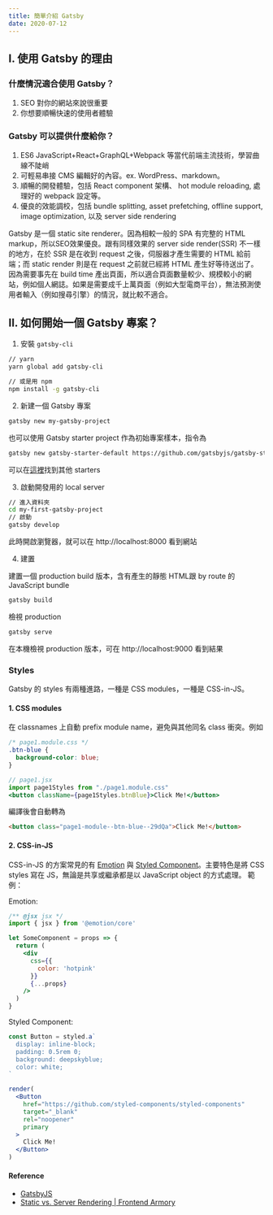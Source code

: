 ```yaml
---
title: 簡單介紹 Gatsby
date: 2020-07-12
---
```


## I. 使用 Gatsby 的理由

### 什麼情況適合使用 Gatsby？
1. SEO 對你的網站來說很重要
1. 你想要順暢快速的使用者體驗

### Gatsby 可以提供什麼給你？
1. ES6 JavaScript+React+GraphQL+Webpack 等當代前端主流技術，學習曲線不陡峭
2. 可輕易串接 CMS 編輯好的內容。ex. WordPress、markdown。
3. 順暢的開發體驗，包括 React component 架構、 hot module reloading, 處理好的 webpack 設定等。
4. 優良的效能調校，包括 bundle splitting, asset prefetching, offline support, image optimization, 以及 server side rendering

Gatsby 是一個 static site renderer。因為相較一般的 SPA 有完整的 HTML markup，所以SEO效果優良。跟有同樣效果的 server side render(SSR) 不一樣的地方，在於 SSR 是在收到 request 之後，伺服器才產生需要的 HTML 給前端；而 static render 則是在 request 之前就已經將 HTML 產生好等待送出了。因為需要事先在 build time 產出頁面，所以適合頁面數量較少、規模較小的網站，例如個人網誌。如果是需要成千上萬頁面（例如大型電商平台），無法預測使用者輸入（例如搜尋引擎）的情況，就比較不適合。

## II. 如何開始一個 Gatsby 專案？
1. 安裝 `gatsby-cli`

```sh
// yarn
yarn global add gatsby-cli

// 或是用 npm
npm install -g gatsby-cli
```

2. 新建一個 Gatsby 專案
```sh
gatsby new my-gatsby-project
```

也可以使用 Gatsby starter project 作為初始專案樣本，指令為
```sh
gatsby new gatsby-starter-default https://github.com/gatsbyjs/gatsby-starter-default
```
可以在[這裡]((https://www.gatsbyjs.org/starters/?v=2))找到其他 starters


3. 啟動開發用的 local server
```sh
// 進入資料夾
cd my-first-gatsby-project
// 啟動
gatsby develop
```
此時開啟瀏覽器，就可以在 http://localhost:8000 看到網站

4. 建置

建置一個 production build 版本，含有產生的靜態 HTML跟 by route 的 JavaScript bundle
```sh
gatsby build
```

檢視 production
```sh
gatsby serve
```
在本機檢視 production 版本，可在  http://localhost:9000 看到結果



### Styles
Gatsby 的 styles 有兩種進路，一種是 CSS modules，一種是 CSS-in-JS。

#### 1. CSS modules
在 classnames 上自動 prefix module name，避免與其他同名 class 衝突。例如

```css
/* page1.module.css */
.btn-blue {
  background-color: blue;
}
```

```jsx
// page1.jsx
import page1Styles from "./page1.module.css"
<button className={page1Styles.btnBlue}>Click Me!</button>
```

編譯後會自動轉為

```html
<button class="page1-module--btn-blue--29dQa">Click Me!</button>
```

#### 2. CSS-in-JS
CSS-in-JS 的方案常見的有 [Emotion](https://github.com/emotion-js/emotion) 與 [Styled Component](https://styled-components.com/)。主要特色是將 CSS styles 寫在 JS，無論是共享或繼承都是以 JavaScript object 的方式處理。
範例：

Emotion:
```jsx
/** @jsx jsx */
import { jsx } from '@emotion/core'

let SomeComponent = props => {
  return (
    <div
      css={{
        color: 'hotpink'
      }}
      {...props}
    />
  )
}
```


Styled Component:

```jsx
const Button = styled.a`
  display: inline-block;
  padding: 0.5rem 0;
  background: deepskyblue;
  color: white;
`

render(
  <Button
    href="https://github.com/styled-components/styled-components"
    target="_blank"
    rel="noopener"
    primary
  >
    Click Me!
  </Button>
)

```

#### Reference
- [GatsbyJS](https://www.gatsbyjs.org/)
- [Static vs. Server Rendering | Frontend Armory](https://frontarm.com/james-k-nelson/static-vs-server-rendering/)
